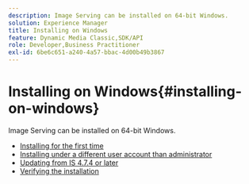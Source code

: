 ```yaml
---
description: Image Serving can be installed on 64-bit Windows.
solution: Experience Manager
title: Installing on Windows
feature: Dynamic Media Classic,SDK/API
role: Developer,Business Practitioner
exl-id: 6be6c651-a240-4a57-bbac-4d00b49b3867
---
```

# Installing on Windows{#installing-on-windows}

Image Serving can be installed on 64-bit Windows.

* [Installing for the first time](t-first-time-installation-win.md)
* [Installing under a different user account than   administrator](t-diff-account-win.md)
* [Updating from IS 4.7.4 or later](t-update-win.md)
* [Verifying the installation](t-verify-win.md)

